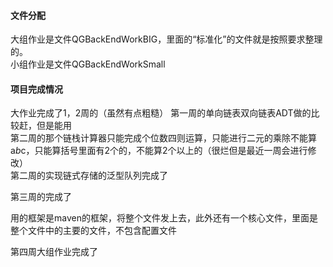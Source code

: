 #### 文件分配
大组作业是文件QGBackEndWorkBIG，里面的“标准化”的文件就是按照要求整理的。<br>
小组作业是文件QGBackEndWorkSmall

#### 项目完成情况
大作业完成了1，2周的（虽然有点粗糙）
第一周的单向链表双向链表ADT做的比较赶，但是能用<br>
第二周的那个链栈计算器只能完成个位数四则运算，只能进行二元的乘除不能算a*b*c，只能算括号里面有2个的，不能算2个以上的（很烂但是最近一周会进行修改）<br>
第二周的实现链式存储的泛型队列完成了<br>



第三周的完成了<br>

用的框架是maven的框架，将整个文件发上去，此外还有一个核心文件，里面是整个文件中的主要的文件，不包含配置文件



第四周大组作业完成了
